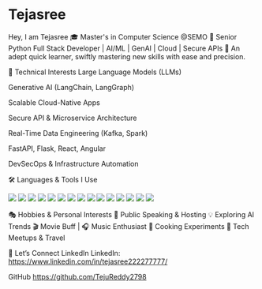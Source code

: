 # Tejasree
Hey, I am Tejasree
🎓 Master's in Computer Science @SEMO
💼 Senior Python Full Stack Developer | AI/ML | GenAI | Cloud | Secure APIs
🚀 An adept quick learner, swiftly mastering new skills with ease and precision.

🧠 Technical Interests
Large Language Models (LLMs)

Generative AI (LangChain, LangGraph)

Scalable Cloud-Native Apps

Secure API & Microservice Architecture

Real-Time Data Engineering (Kafka, Spark)

FastAPI, Flask, React, Angular

DevSecOps & Infrastructure Automation

🛠️ Languages & Tools I Use
<p align="left"> <img src="https://img.shields.io/badge/Python-3776AB?style=for-the-badge&logo=python&logoColor=white" /> <img src="https://img.shields.io/badge/FastAPI-009688?style=for-the-badge&logo=fastapi&logoColor=white" /> <img src="https://img.shields.io/badge/Flask-000000?style=for-the-badge&logo=flask&logoColor=white" /> <img src="https://img.shields.io/badge/React-20232A?style=for-the-badge&logo=react&logoColor=61DAFB" /> <img src="https://img.shields.io/badge/Angular-DD0031?style=for-the-badge&logo=angular&logoColor=white" /> <img src="https://img.shields.io/badge/AWS-232F3E?style=for-the-badge&logo=amazon-aws&logoColor=white" /> <img src="https://img.shields.io/badge/GCP-4285F4?style=for-the-badge&logo=google-cloud&logoColor=white" /> <img src="https://img.shields.io/badge/Azure-0078D4?style=for-the-badge&logo=microsoft-azure&logoColor=white" /> <img src="https://img.shields.io/badge/Terraform-7B42BC?style=for-the-badge&logo=terraform&logoColor=white" /> <img src="https://img.shields.io/badge/Kubernetes-326CE5?style=for-the-badge&logo=kubernetes&logoColor=white" /> <img src="https://img.shields.io/badge/Docker-2496ED?style=for-the-badge&logo=docker&logoColor=white" /> <img src="https://img.shields.io/badge/PostgreSQL-316192?style=for-the-badge&logo=postgresql&logoColor=white" /> <img src="https://img.shields.io/badge/MongoDB-47A248?style=for-the-badge&logo=mongodb&logoColor=white" /> <img src="https://img.shields.io/badge/Git-F05032?style=for-the-badge&logo=git&logoColor=white" /> <img src="https://img.shields.io/badge/VS_Code-007ACC?style=for-the-badge&logo=visual-studio-code&logoColor=white" /> </p>

🎭 Hobbies & Personal Interests
🎤 Public Speaking & Hosting
💡 Exploring AI Trends
🎬 Movie Buff | 🎧 Music Enthusiast
🥘 Cooking Experiments
🛫 Tech Meetups & Travel

🔗 Let’s Connect
LinkedIn LinkedIn: https://www.linkedin.com/in/tejasree222277777/

GitHub https://github.com/TejuReddy2798
